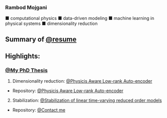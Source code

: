 ### Rambod Mojgani
■ computational physics ■ data-driven modeling ■ machine learning in physical systems ■ dimensionality reduction

## Summary of [@resume](https://www.rmojgani.com)
## Highlights:
### [@My PhD Thesis](http://hdl.handle.net/2142/108494)

1. Dimensionality reduction: [@Physicis Aware Low-rank Auto-encoder](https://arxiv.org/abs/2006.15655)

  - Repository: [@Physicis Aware Low-rank Auto-encoder](https://github.com/rmojgani/PhysicsAwareAE)

2. Stabilization: [@Stabilization of linear time-varying reduced order models](https://onlinelibrary.wiley.com/doi/abs/10.1002/nme.6489)

  - Repository: [@Contact me](mojgani2@illinois.edu)

<!--
**rmojgani/rmojgani** is a ✨ _special_ ✨ repository because its `README.md` (this file) appears on your GitHub profile.

Here are some ideas to get you started:

- 🔭 I’m currently working on ...
- 🌱 I’m currently learning ...
- 👯 I’m looking to collaborate on ...
- 🤔 I’m looking for help with ...
- 💬 Ask me about ...
- 📫 How to reach me: ...
- 😄 Pronouns: ...
- ⚡ Fun fact: ...
-->
